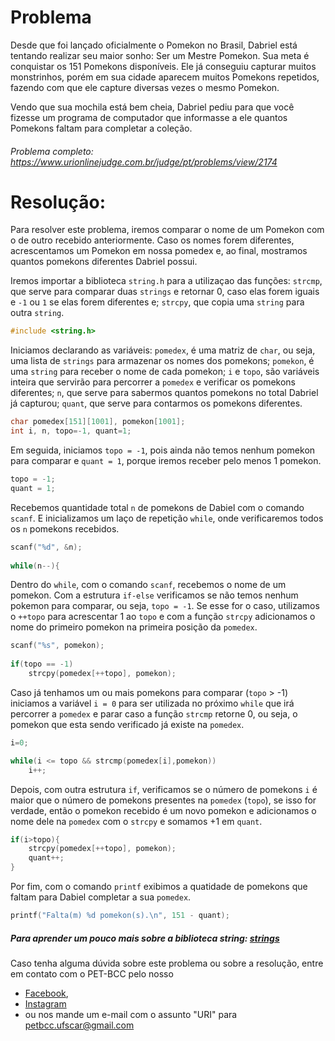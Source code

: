 # Problema 

Desde que foi lançado oficialmente o Pomekon no Brasil, Dabriel está tentando realizar seu maior sonho: Ser um Mestre Pomekon. Sua meta é conquistar os 151 Pomekons disponíveis. Ele já conseguiu capturar muitos monstrinhos, porém em sua cidade aparecem muitos Pomekons repetidos, fazendo com que ele capture diversas vezes o mesmo Pomekon.

Vendo que sua mochila está bem cheia, Dabriel pediu para que você fizesse um programa de computador que informasse a ele quantos Pomekons faltam para completar a coleção.

###### Problema completo: https://www.urionlinejudge.com.br/judge/pt/problems/view/2174

# Resolução:

Para resolver este problema, iremos comparar o nome de um Pomekon com o de outro recebido anteriormente. Caso os nomes forem diferentes, acrescentamos um Pomekon em nossa pomedex e, ao final, mostramos quantos pomekons diferentes Dabriel possui.

Iremos importar a biblioteca `string.h` para a utilizaçao das funções:
`strcmp`, que serve para comparar duas `strings` e retornar 0, caso elas forem iguais e `-1` ou `1` se
 elas forem diferentes e;
`strcpy`, que copia uma `string` para outra `string`.
```c
#include <string.h>
```

Iniciamos declarando as variáveis:
`pomedex`, é uma matriz de `char`, ou seja, uma lista de `strings` para armazenar os nomes dos pomekons;
`pomekon`, é uma `string` para receber o nome de cada pomekon;
`i` e `topo`, são variáveis inteira que servirão para percorrer a `pomedex` e verificar os pomekons diferentes;
`n`, que serve para sabermos quantos pomekons no total Dabriel já capturou;
`quant`, que serve para contarmos os pomekons diferentes.
```c
char pomedex[151][1001], pomekon[1001];
int i, n, topo=-1, quant=1;
```

Em seguida, iniciamos `topo = -1`, pois ainda não temos nenhum pomekon para comparar e `quant = 1`, porque iremos receber pelo menos 1 pomekon.
```c
topo = -1; 
quant = 1;
```
Recebemos quantidade total `n` de pomekons de Dabiel com o comando `scanf`. E inicializamos um laço de repetição `while`, onde verificaremos todos os `n` pomekons recebidos.
```c
scanf("%d", &n);
	
while(n--){
``` 

Dentro do `while`, com o comando `scanf`, recebemos o nome de um pomekon. Com a estrutura `if-else` verificamos se não temos nenhum pokemon para comparar, ou seja, `topo = -1`. Se esse for o caso, utilizamos o `++topo` para acrescentar 1 ao `topo` e com a função `strcpy` adicionamos o nome do primeiro pomekon na primeira posição da `pomedex`.
```c
scanf("%s", pomekon);
		
if(topo == -1)
	strcpy(pomedex[++topo], pomekon);
```

Caso já tenhamos um ou mais pomekons para comparar (`topo` > -1) iniciamos a variável `i = 0` para ser utilizada no próximo `while` que irá percorrer a `pomedex` e parar caso a função `strcmp` retorne 0, ou seja, o pomekon que esta sendo verificado já existe na `pomedex`.
```c
i=0;

while(i <= topo && strcmp(pomedex[i],pomekon))
	i++;
```

Depois, com outra estrutura `if`, verificamos se o número de pomekons `i` é maior que o número de pomekons presentes na `pomedex` (`topo`), se isso for verdade, então o pomekon recebido é um novo pomekon e adicionamos o nome dele na `pomedex` com o `strcpy` e somamos +1 em `quant`.
```c
if(i>topo){
	strcpy(pomedex[++topo], pomekon);
	quant++;
}
```

Por fim, com o comando `printf` exibimos a quatidade de pomekons que faltam para Dabiel completar a sua `pomedex`.
```c
printf("Falta(m) %d pomekon(s).\n", 151 - quant);
```

##### Para aprender um pouco mais sobre a biblioteca string: [strings](http://linguagemc.com.br/a-biblioteca-string-h/)

Caso tenha alguma dúvida sobre este problema ou sobre a resolução, entre em contato com o PET-BCC pelo nosso
 * [Facebook](https://www.facebook.com/petbcc/),
 * [Instagram](https://www.instagram.com/petbcc.ufscar/)
 * ou nos mande um e-mail com o assunto "URI" para  petbcc.ufscar@gmail.com
